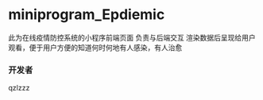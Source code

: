 # miniprogram_Epdiemic
此为在线疫情防控系统的小程序前端页面 负责与后端交互 渲染数据后呈现给用户观看，便于用户方便的知道何时何地有人感染，有人治愈

### 开发者

qzlzzz
